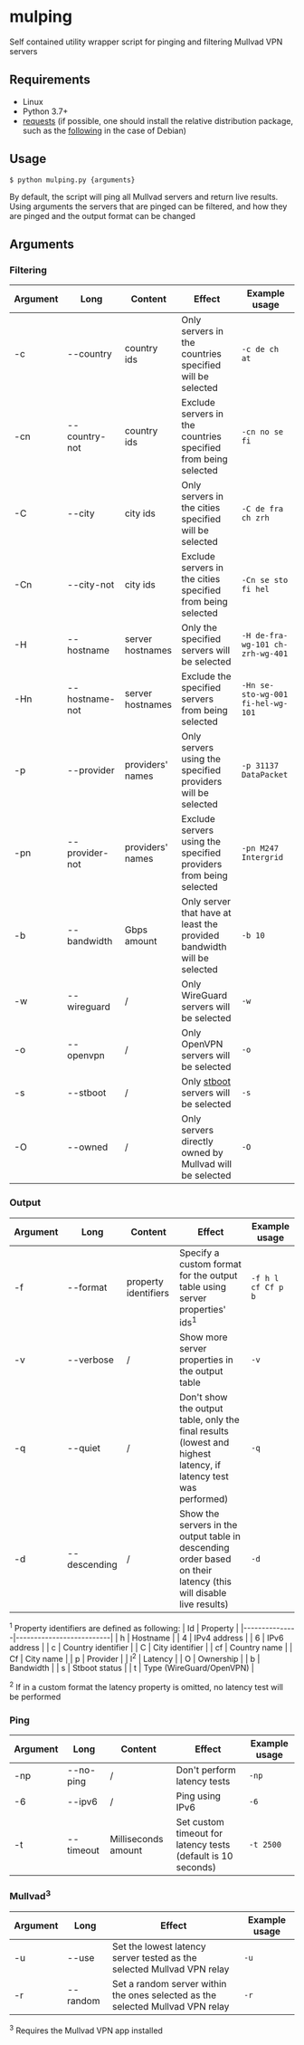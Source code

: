 # mulping

Self contained utility wrapper script for pinging and filtering Mullvad VPN servers

## Requirements
+ Linux
+ Python 3.7+
+ [requests](https://requests.readthedocs.io) (if possible, one should install the relative distribution package, such as the [following](https://packages.debian.org/bullseye/python3-requests) in the case of Debian)

## Usage

    $ python mulping.py {arguments}

By default, the script will ping all Mullvad servers and return live results. Using arguments the servers that are pinged can be filtered, and how they are pinged and the output format can be changed

## Arguments

### Filtering
| Argument | Long           | Content          | Effect                                                                                                                                                       | Example usage                     |
|----------|----------------|------------------|--------------------------------------------------------------------------------------------------------------------------------------------------------------|-----------------------------------|
| -c       | --country      | country ids      | Only servers in the countries specified will be selected                                                                                                     | `-c de ch at`                     |
| -cn      | --country-not  | country ids      | Exclude servers in the countries specified from being selected                                                                                               | `-cn no se fi`                    |
| -C       | --city         | city ids         | Only servers in the cities specified will be selected                                                                                                        | `-C de fra ch zrh`                |
| -Cn      | --city-not     | city ids         | Exclude servers in the cities specified from being selected                                                                                                  | `-Cn se sto fi hel`               |
| -H       | --hostname     | server hostnames | Only the specified servers will be selected                                                                                                                  | `-H de-fra-wg-101 ch-zrh-wg-401`  |
| -Hn      | --hostname-not | server hostnames | Exclude the specified servers from being selected                                                                                                            | `-Hn se-sto-wg-001 fi-hel-wg-101` |
| -p       | --provider     | providers' names | Only servers using the specified providers will be selected                                                                                                  | `-p 31137 DataPacket`             |
| -pn      | --provider-not | providers' names | Exclude servers using the specified providers from being selected                                                                                            | `-pn M247 Intergrid`              |
| -b       | --bandwidth    | Gbps amount      | Only server that have at least the provided bandwidth will be selected                                                                                       | `-b 10`                           |
| -w       | --wireguard    | /                | Only WireGuard servers will be selected                                                                                                                      | `-w`                              |
| -o       | --openvpn      | /                | Only OpenVPN servers will be selected                                                                                                                        | `-o`                              |
| -s       | --stboot       | /                | Only [stboot](https://mullvad.net/en/blog/2022/1/12/diskless-infrastructure-beta-system-transparency-stboot/) servers will be selected | `-s`                              |
| -O       | --owned        | /                | Only servers directly owned by Mullvad will be selected                                                                                                      | `-O`                              |

### Output
| Argument | Long         | Content              | Effect                                                                                                           | Example usage      |
|----------|--------------|----------------------|------------------------------------------------------------------------------------------------------------------|--------------------|
| -f       | --format     | property identifiers | Specify a custom format for the output table using server properties' ids<sup>1</sup>                            | `-f h l cf Cf p b` |
| -v       | --verbose    | /                    | Show more server properties in the output table                                                                  | `-v`               |
| -q       | --quiet      | /                    | Don't show the output table, only the final results (lowest and highest latency, if latency test was performed)  | `-q`               |
| -d       | --descending | /                    | Show the servers in the output table in descending order based on their latency (this will disable live results) | `-d`               |

<sup>1</sup> Property identifiers are defined as following:
| Id            | Property                 |
|---------------|--------------------------|
| h             | Hostname                 |
| 4             | IPv4 address             |
| 6             | IPv6 address             |
| c             | Country identifier       |
| C             | City identifier          |
| cf            | Country name             |
| Cf            | City name                |
| p             | Provider                 |
| l<sup>2</sup> | Latency                  |
| O             | Ownership                |
| b             | Bandwidth                |
| s             | Stboot status            |
| t             | Type (WireGuard/OpenVPN) |

<sup>2</sup> If in a custom format the latency property is omitted, no latency test will be performed

### Ping
| Argument | Long      | Content             | Effect                                                       | Example usage |
|----------|-----------|---------------------|--------------------------------------------------------------|---------------|
| -np      | --no-ping | /                   | Don't perform latency tests                                  | `-np`         |
| -6       | --ipv6    | /                   | Ping using IPv6                                              | `-6`          |
| -t       | --timeout | Milliseconds amount | Set custom timeout for latency tests (default is 10 seconds) | `-t 2500`     |

### Mullvad<sup>3</sup>
| Argument | Long     | Effect                                                                         | Example usage |
|----------|----------|--------------------------------------------------------------------------------|---------------|
| -u       | --use    | Set the lowest latency server tested as the selected Mullvad VPN relay         | `-u`          |
| -r       | --random | Set a random server within the ones selected as the selected Mullvad VPN relay | `-r`          |

<sup>3</sup> Requires the Mullvad VPN app installed
